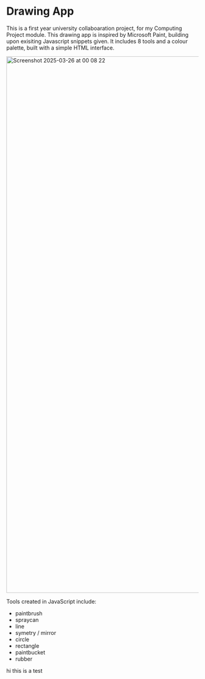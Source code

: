 # Drawing App

This is a first year university collaboaration project, for my Computing Project module. 
This drawing app is inspired by Microsoft Paint, building upon exisiting Javascript snippets given. It includes 8 tools and a colour palette, built with a simple HTML interface. 

<img width="1402" alt="Screenshot 2025-03-26 at 00 08 22" src="https://github.com/user-attachments/assets/b36c4af7-5fd1-4b4a-a18a-3496367c0822" /></br>

Tools created in JavaScript include:
- paintbrush </br>
- spraycan </br>
- line </br>
- symetry / mirror </br>
- circle </br>
- rectangle </br>
- paintbucket </br>
- rubber </br>

hi this is a test
